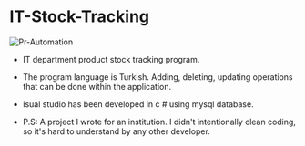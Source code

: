 # IT-Stock-Tracking

![Pr-Automation](https://user-images.githubusercontent.com/59292099/115404318-e373ab00-a1f5-11eb-8983-22a805752047.png)


* IT department product stock tracking program.
* The program language is Turkish. Adding, deleting, updating operations that can be done within the application. 
* isual studio has been developed in c # using mysql database. 

* P.S: A project I wrote for an institution. I didn't intentionally clean coding, so it's hard to understand by any other developer.
